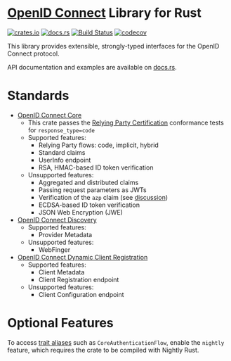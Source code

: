 # [OpenID Connect](https://openid.net/specs/openid-connect-core-1_0.html) Library for Rust

[![crates.io](https://img.shields.io/crates/v/openidconnect.svg)](https://crates.io/crates/openidconnect)
[![docs.rs](https://docs.rs/openidconnect/badge.svg)](https://docs.rs/openidconnect)
[![Build Status](https://travis-ci.org/ramosbugs/openidconnect-rs.svg?branch=master)](https://travis-ci.org/ramosbugs/openidconnect-rs)
[![codecov](https://codecov.io/gh/ramosbugs/openidconnect-rs/branch/master/graph/badge.svg)](https://codecov.io/gh/ramosbugs/openidconnect-rs)


This library provides extensible, strongly-typed interfaces for the OpenID Connect protocol.

API documentation and examples are available on [docs.rs](https://docs.rs/openidconnect).

# Standards

* [OpenID Connect Core](https://openid.net/specs/openid-connect-core-1_0.html)
  * This crate passes the
    [Relying Party Certification](https://rp.certification.openid.net:8080/list?profile=C)
    conformance tests for `response_type=code`
  * Supported features:
    * Relying Party flows: code, implicit, hybrid
    * Standard claims
    * UserInfo endpoint
    * RSA, HMAC-based ID token verification
  * Unsupported features:
    * Aggregated and distributed claims
    * Passing request parameters as JWTs
    * Verification of the `azp` claim (see [discussion](https://bitbucket.org/openid/connect/issues/973/))
    * ECDSA-based ID token verification
    * JSON Web Encryption (JWE)
* [OpenID Connect Discovery](https://openid.net/specs/openid-connect-discovery-1_0.html)
  * Supported features:
    * Provider Metadata
  * Unsupported features:
    * WebFinger
* [OpenID Connect Dynamic Client Registration](https://openid.net/specs/openid-connect-registration-1_0.html)
  * Supported features:
    * Client Metadata
    * Client Registration endpoint
  * Unsupported features:
    * Client Configuration endpoint

# Optional Features

To access [trait aliases](https://github.com/rust-lang/rust/issues/41517) such as
`CoreAuthenticationFlow`, enable the `nightly` feature, which requires the crate to be
compiled with Nightly Rust.
